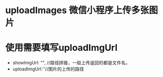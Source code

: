 uploadImages 微信小程序上传多张图片
====================
# 使用需要填写uploadImgUrl
* showImgUrl: "", //路径拼接，一般上传返回的都是文件名，
* uploadImgUrl:''//图片的上传的路径
